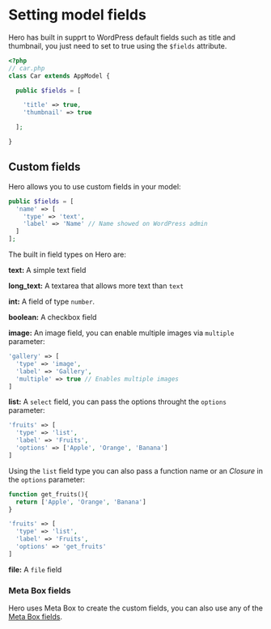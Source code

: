 # Setting model fields

Hero has built in supprt to WordPress default fields such as title and thumbnail, you just need to set to true using the `$fields` attribute.

```php
<?php
// car.php
class Car extends AppModel {

  public $fields = [

    'title' => true,
    'thumbnail' => true

  ];

}
```

## Custom fields

Hero allows you to use custom fields in your model:

```php
public $fields = [
  'name' => [
    'type' => 'text',
    'label' => 'Name' // Name showed on WordPress admin
  ]
];
```

The built in field types on Hero are:

**text:**
A simple text field

**long_text:**
A textarea that allows more text than `text`

**int:**
A field of type `number`.

**boolean:**
A checkbox field

**image:**
An image field, you can enable multiple images via `multiple` parameter:

```php
'gallery' => [
  'type' => 'image',
  'label' => 'Gallery',
  'multiple' => true // Enables multiple images
]
```

**list:** A `select` field, you can pass the options throught the `options` parameter:
```php
'fruits' => [
  'type' => 'list',
  'label' => 'Fruits',
  'options' => ['Apple', 'Orange', 'Banana']
]
```

Using the `list` field type you can also pass a function name or an *Closure* in the `options` parameter:

```php
function get_fruits(){
  return ['Apple', 'Orange', 'Banana']
}
```

```php
'fruits' => [
  'type' => 'list',
  'label' => 'Fruits',
  'options' => 'get_fruits'
]
```

**file:**
A `file` field

### Meta Box fields

Hero uses Meta Box to create the custom fields, you can also use any of the [Meta Box fields](https://metabox.io/docs/define-fields/).
